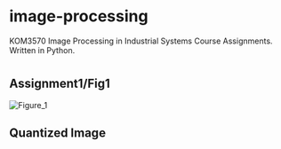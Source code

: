 # image-processing
KOM3570 Image Processing in Industrial Systems Course Assignments. Written in Python. 

#
## Assignment1/Fig1

![Figure_1](https://user-images.githubusercontent.com/26592410/121822752-6ae71300-cca9-11eb-8606-061726fe901e.png)

## Quantized Image
